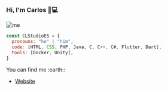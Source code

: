### Hi, I'm Carlos 👋:computer:

![me](https://clstudio.es/img/Bg1.jpg)

```js
const CLStudioES = {
  pronouns: "he" | "him",
  code: [HTML, CSS, PHP, Java, C, C++, C#, Flutter, Dart],
  tools: [Docker, Unity],
}
```
You can find me :earth::
- [Website](https://clstudio.es/)
<!--
**CLStudioES/CLStudioES** is a ✨ _special_ ✨ repository because its `README.md` (this file) appears on your GitHub profile.

Here are some ideas to get you started:

- 🔭 I’m currently working on ...
- 🌱 I’m currently learning ...
- 👯 I’m looking to collaborate on ...
- 🤔 I’m looking for help with ...
- 💬 Ask me about ...
- 📫 How to reach me: ...
- 😄 Pronouns: ...
- ⚡ Fun fact: ...
-->
